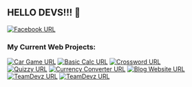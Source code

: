 

## HELLO DEVS!!! 👋

[![Facebook URL](https://img.shields.io/badge/FB-stvnsrrn18-blue)](https://facebook.com/stvnsrrn18)
### My Current Web Projects: 
[![Car Game URL](https://img.shields.io/badge/JS-Mini%20Car%20Game-blue)](https://serrano1314.github.io/mini-car-game/)
[![Basic Calc URL](https://img.shields.io/badge/JS-Basic%20Calcu-blue)](https://serrano1314.github.io/basic-calc/)
[![Crossword URL](https://img.shields.io/badge/HTML%20CSS-Crossword-blue)](https://serrano1314.github.io/Crossword/)</br>
[![Quizzy URL](https://img.shields.io/badge/JS-Quizzy-blue)](https://serrano1314.github.io/Quizzy/)
[![Currency Converter URL](https://img.shields.io/badge/JS-CurrencyConverter-blue)](https://serrano1314.github.io/currency-converter/)
[![Blog Website URL](https://img.shields.io/badge/HTML%20CSS-Blog%20Website-blue)](https://serrano1314.github.io/stevensBlogWebsite/)</br>
[![TeamDevz URL](https://img.shields.io/badge/JS-TeamDevz-blue)](https://vigilant-lamport-4371db.netlify.app/)
[![TeamDevz URL](https://img.shields.io/badge/PHP-E_Syncro-blue)](https://esyncro.online/)






 

<!--
**serrano1314/serrano1314** is a ✨ _special_ ✨ repository because its `README.md` (this file) appears on your GitHub profile.
Here are some ideas to get you started:

- 🔭 I’m currently working on ...
- 🌱 I’m currently learning ...
- 👯 I’m looking to collaborate on ...
- 🤔 I’m looking for help with ...
- 💬 Ask me about ...
- 📫 How to reach me: ...
- 😄 Pronouns: ...
- ⚡ Fun fact: ...
-->
